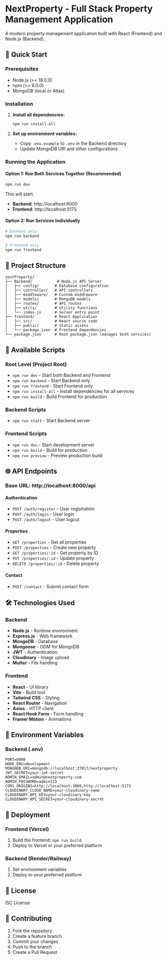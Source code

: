 # NextProperty - Full Stack Property Management Application

A modern property management application built with React (Frontend) and Node.js (Backend).

## 🚀 Quick Start

### Prerequisites
- Node.js (>= 18.0.0)
- npm (>= 8.0.0)
- MongoDB (local or Atlas)

### Installation

1. **Install all dependencies:**
   ```bash
   npm run install-all
   ```

2. **Set up environment variables:**
   - Copy `.env.example` to `.env` in the Backend directory
   - Update MongoDB URI and other configurations

### Running the Application

#### Option 1: Run Both Services Together (Recommended)
```bash
npm run dev
```

This will start:
- **Backend**: http://localhost:8000
- **Frontend**: http://localhost:5173

#### Option 2: Run Services Individually
```bash
# Backend only
npm run backend

# Frontend only
npm run frontend
```

## 📁 Project Structure

```
nextProperty/
├── Backend/           # Node.js API Server
│   ├── config/       # Database configuration
│   ├── controller/   # API controllers
│   ├── middleware/   # Custom middleware
│   ├── models/       # MongoDB models
│   ├── routes/       # API routes
│   ├── utils/        # Utility functions
│   └── index.js      # Server entry point
├── frontend/         # React Application
│   ├── src/          # React source code
│   ├── public/       # Static assets
│   └── package.json  # Frontend dependencies
└── package.json      # Root package.json (manages both services)
```

## 🔧 Available Scripts

### Root Level (Project Root)
- `npm run dev` - Start both Backend and Frontend
- `npm run backend` - Start Backend only
- `npm run frontend` - Start Frontend only
- `npm run install-all` - Install dependencies for all services
- `npm run build` - Build Frontend for production

### Backend Scripts
- `npm run start` - Start Backend server

### Frontend Scripts
- `npm run dev` - Start development server
- `npm run build` - Build for production
- `npm run preview` - Preview production build

## 🌐 API Endpoints

### Base URL: http://localhost:8000/api

#### Authentication
- `POST /auth/register` - User registration
- `POST /auth/login` - User login
- `POST /auth/logout` - User logout

#### Properties
- `GET /properties` - Get all properties
- `POST /properties` - Create new property
- `GET /properties/:id` - Get property by ID
- `PUT /properties/:id` - Update property
- `DELETE /properties/:id` - Delete property

#### Contact
- `POST /contact` - Submit contact form

## 🛠️ Technologies Used

### Backend
- **Node.js** - Runtime environment
- **Express.js** - Web framework
- **MongoDB** - Database
- **Mongoose** - ODM for MongoDB
- **JWT** - Authentication
- **Cloudinary** - Image upload
- **Multer** - File handling

### Frontend
- **React** - UI library
- **Vite** - Build tool
- **Tailwind CSS** - Styling
- **React Router** - Navigation
- **Axios** - HTTP client
- **React Hook Form** - Form handling
- **Framer Motion** - Animations

## 🔐 Environment Variables

### Backend (.env)
```env
PORT=8000
NODE_ENV=development
MONGODB_URI=mongodb://localhost:27017/nextproperty
JWT_SECRET=your-jwt-secret
ADMIN_EMAIL=admin@nextproperty.com
ADMIN_PASSWORD=admin123
CORS_ORIGINS=http://localhost:3000,http://localhost:5173
CLOUDINARY_CLOUD_NAME=your-cloudinary-name
CLOUDINARY_API_KEY=your-cloudinary-key
CLOUDINARY_API_SECRET=your-cloudinary-secret
```

## 🚀 Deployment

### Frontend (Vercel)
1. Build the frontend: `npm run build`
2. Deploy to Vercel or your preferred platform

### Backend (Render/Railway)
1. Set environment variables
2. Deploy to your preferred platform

## 📝 License

ISC License

## 👥 Contributing

1. Fork the repository
2. Create a feature branch
3. Commit your changes
4. Push to the branch
5. Create a Pull Request